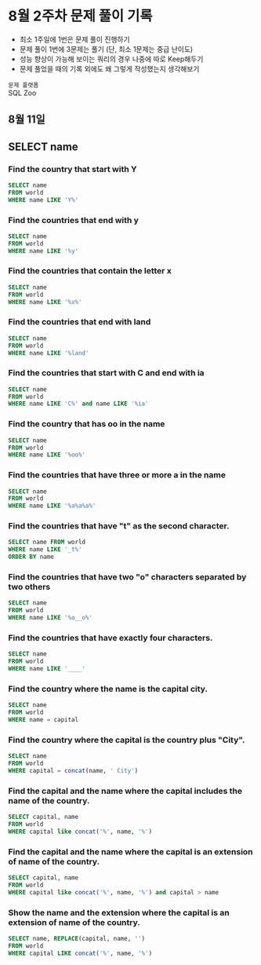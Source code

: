 # 8월 2주차 문제 풀이 기록

- 최소 1주일에 1번은 문제 풀이 진행하기
- 문제 풀이 1번에 3문제는 풀기 (단, 최소 1문제는 중급 난이도)
- 성능 향상이 가능해 보이는 쿼리의 경우 나중에 따로 Keep해두기
- 문제 풀었을 때의 기록 외에도 왜 그렇게 작성했는지 생각해보기

`문제 플랫폼`    
SQL Zoo

## 8월 11일

## SELECT name

### **Find the country that start with Y**

```sql
SELECT name 
FROM world
WHERE name LIKE 'Y%'
```

### **Find the countries that end with y**

```sql
SELECT name 
FROM world
WHERE name LIKE '%y'
```

### **Find the countries that contain the letter x**

```sql
SELECT name 
FROM world
WHERE name LIKE '%x%'
```

### **Find the countries that end with land**

```sql
SELECT name 
FROM world
WHERE name LIKE '%land'
```

### **Find the countries that start with C and end with ia**

```sql
SELECT name 
FROM world
WHERE name LIKE 'C%' and name LIKE '%ia'
```

### **Find the country that has oo in the name**

```sql
SELECT name 
FROM world
WHERE name LIKE '%oo%'
```

### **Find the countries that have three or more a in the name**

```sql
SELECT name 
FROM world
WHERE name LIKE '%a%a%a%'
```

### **Find the countries that have "t" as the second character.**

```sql
SELECT name FROM world
WHERE name LIKE '_t%'
ORDER BY name
```

### **Find the countries that have two "o" characters separated by two others**

```sql
SELECT name 
FROM world
WHERE name LIKE '%o__o%'
```

### **Find the countries that have exactly four characters.**

```sql
SELECT name 
FROM world
WHERE name LIKE '____'
```

### **Find the country where the name is the capital city.**

```sql
SELECT name
FROM world
WHERE name = capital
```

### **Find the country where the capital is the country plus "City".**

```sql
SELECT name
FROM world
WHERE capital = concat(name, ' City')
```

### **Find the capital and the name where the capital includes the name of the country.**

```sql
SELECT capital, name
FROM world
WHERE capital like concat('%', name, '%')
```

### **Find the capital and the name where the capital is an extension of name of the country.**

```sql
SELECT capital, name
FROM world
WHERE capital like concat('%', name, '%') and capital > name
```

### **Show the name and the extension where the capital is an extension of name of the country.**
```sql
SELECT name, REPLACE(capital, name, '')
FROM world
WHERE capital LIKE concat('%', name, '%')
```
